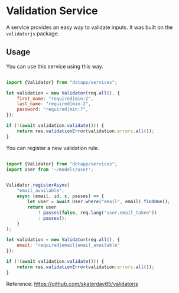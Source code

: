 # Validation Service

A service provides an easy way to validate inputs. It was built on the `validatorjs` package.

## Usage

You can use this service using this way.

``` javascript

import {Validator} from "dotapp/services";

let validation = new Validator(req.all(), {
    first_name: "required|min:2",
    last_name: "required|min:2",
    password: "required|min:7",
});

if (!(await validation.validate())) {
    return res.validationError(validation.errors.all());
}

```

You can register a new validation rule.

``` javascript

import {Validator} from "dotapp/services";
import User from '~/models/user';


Validator.registerAsync(
    "email_available",
    async (email, id, x, passes) => {
        let user = await User.where("email", email).findOne();
        return user
            ? passes(false, req.lang("user.email_taken"))
            : passes();
    }
);

let validation = new Validator(req.all(), {
    email: "required|email|email_available"
});

if (!(await validation.validate())) {
    return res.validationError(validation.errors.all());
}

```

Reference: https://github.com/skaterdav85/validatorjs
